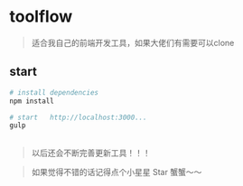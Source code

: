 # toolflow

> 适合我自己的前端开发工具，如果大佬们有需要可以clone

## start

``` bash
# install dependencies
npm install

# start   http://localhost:3000...
gulp

```

##

> 以后还会不断完善更新工具！！！

> 如果觉得不错的话记得点个小星星 Star 蟹蟹～～